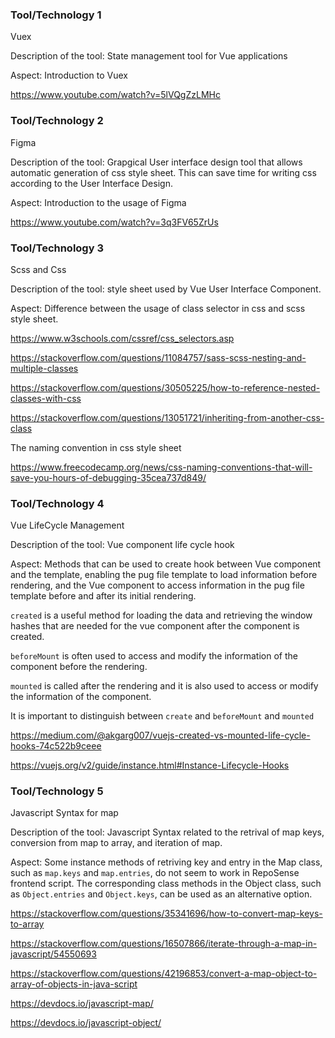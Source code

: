 ### Tool/Technology 1

Vuex

Description of the tool: State management tool for Vue applications

Aspect: Introduction to Vuex

https://www.youtube.com/watch?v=5lVQgZzLMHc

### Tool/Technology 2

Figma 

Description of the tool: Grapgical User interface design tool that allows automatic generation of css style sheet. This can save time for writing css according to the User Interface Design.

Aspect: Introduction to the usage of Figma

https://www.youtube.com/watch?v=3q3FV65ZrUs

### Tool/Technology 3

Scss and Css

Description of the tool: style sheet used by Vue User Interface Component.

Aspect: Difference between the usage of class selector in css and scss style sheet.

https://www.w3schools.com/cssref/css_selectors.asp

https://stackoverflow.com/questions/11084757/sass-scss-nesting-and-multiple-classes

https://stackoverflow.com/questions/30505225/how-to-reference-nested-classes-with-css

https://stackoverflow.com/questions/13051721/inheriting-from-another-css-class

The naming convention in css style sheet

https://www.freecodecamp.org/news/css-naming-conventions-that-will-save-you-hours-of-debugging-35cea737d849/

### Tool/Technology 4

Vue LifeCycle Management

Description of the tool: Vue component life cycle hook

Aspect: Methods that can be used to create hook between Vue component and the template, enabling the pug file template to load information before rendering, and the Vue component to access information in the pug file template before and after its initial rendering.

`created` is a useful method for loading the data and retrieving the window hashes that are needed for the vue component after the component is created.

`beforeMount` is often used to access and modify the information of the component before the rendering.

`mounted` is called after the rendering and it is also used to access or modify the information of the component.

It is important to distinguish between `create` and `beforeMount` and `mounted`

https://medium.com/@akgarg007/vuejs-created-vs-mounted-life-cycle-hooks-74c522b9ceee

https://vuejs.org/v2/guide/instance.html#Instance-Lifecycle-Hooks

### Tool/Technology 5

Javascript Syntax for map

Description of the tool: Javascript Syntax related to the retrival of map keys, conversion from map to array, and iteration of map.

Aspect: Some instance methods of retriving key and entry in the Map class, such as `map.keys` and `map.entries`, do not seem to work in RepoSense frontend script. The corresponding class methods in the Object class, such as `Object.entries` and `Object.keys`, can be used as an alternative option. 

https://stackoverflow.com/questions/35341696/how-to-convert-map-keys-to-array

https://stackoverflow.com/questions/16507866/iterate-through-a-map-in-javascript/54550693

https://stackoverflow.com/questions/42196853/convert-a-map-object-to-array-of-objects-in-java-script

https://devdocs.io/javascript-map/

https://devdocs.io/javascript-object/



